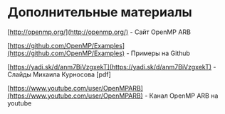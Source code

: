 # Дополнительные материалы

[http://openmp.org/](http://openmp.org/)  - Сайт OpenMP ARB 

[https://github.com/OpenMP/Examples](https://github.com/OpenMP/Examples)  - Примеры на Github 

[https://yadi.sk/d/anm7BiVzgxekT](https://yadi.sk/d/anm7BiVzgxekT) - Слайды Михаила Курносова [pdf]

[https://www.youtube.com/user/OpenMPARB](https://www.youtube.com/user/OpenMPARB) - Канал OpenMP ARB на youtube 